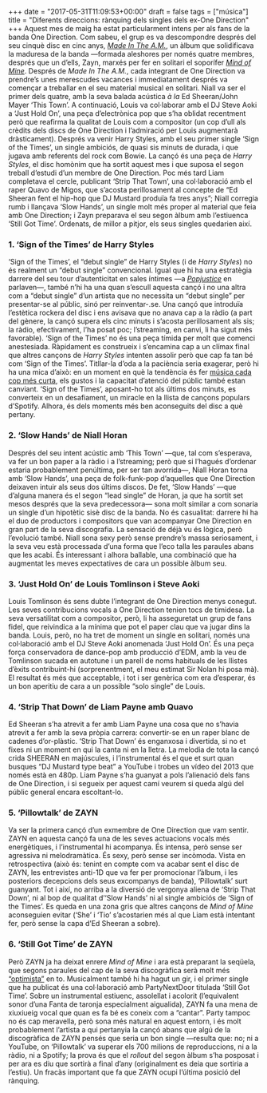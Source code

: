 +++
date = "2017-05-31T11:09:53+00:00"
draft = false
tags = ["música"]
title = "Diferents direccions: rànquing dels singles dels ex-One Direction"
+++
Aquest mes de maig ha estat particularment intens per als fans de la banda One Direction. Com sabeu, el grup es va descompondre després del seu cinquè disc en cinc anys, [*Made In The A.M.*](http://enricllonch.com/post/133873996379/made-in-the-am), un àlbum que solidificava la maduresa de la banda —formada aleshores per només quatre membres, després que un d’ells, Zayn, marxés per fer en solitari el soporífer *[Mind of Mine](http://enricllonch.com/post/142523427309/mind-of-mine)*. Després de *Made In The A.M.*, cada integrant de One Direction va prendre’s unes merescudes vacances i immediatament després va començar a treballar en el seu material musical en solitari. Niall va ser el primer dels quatre, amb la seva balada acústica *à la* Ed Sheeran/John Mayer ‘This Town’. A continuació, Louis va col·laborar amb el DJ Steve Aoki a ‘Just Hold On’, una peça d’electrònica pop que s’ha oblidat recentment però que reafirma la qualitat de Louis com a compositor (un cop d’ull als crèdits dels discs de One Direction i l’admiració per Louis augmentarà dràsticament). Després va venir Harry Styles, amb el seu primer single ‘Sign of the Times’, un single ambiciós, de quasi sis minuts de durada, i que jugava amb referents del rock com Bowie. La cançó és una peça de *Harry Styles*, el disc homònim que ha sortit aquest mes i que suposa el segon treball d’estudi d’un membre de One Direction. Poc més tard Liam completava el cercle, publicant ‘Strip That Town’, una col·laboració amb el raper Quavo de Migos, que s’acosta perillosament al concepte de “Ed Sheeran fent el hip-hop que DJ Mustard produïa fa tres anys”; Niall corregia rumb i llançava ‘Slow Hands’, un single molt més proper al material que feia amb One Direction; i Zayn preparava el seu segon àlbum amb l’estiuenca ‘Still Got Time’. Ordenats, de millor a pitjor, els seus singles quedarien així.

<!-- more -->

### 1. ‘Sign of the Times’ de Harry Styles

‘Sign of the Times’, el “debut single” de Harry Styles (i de *Harry Styles*) no és realment un “debut single” convencional. Igual que hi ha una estratègia darrere del seu tour d’autenticitat en sales íntimes —a [*Popjustice*](https://www.popjustice.com/briefing/alright-the-harry-styles-album-makes-a-lot-more-sense-when-you-see-it-in-a-very-authentic-location/) en parlaven—, també n’hi ha una quan s’escull aquesta cançó i no una altra com a “debut single” d’un artista que no necessita un “debut single” per presentar-se al públic, sinó per reinventar-.se. Una cançó que introduïa l’estètica rockera del disc i ens avisava que no anava cap a la ràdio (a part del gènere, la cançó supera els cinc minuts i s’acosta perillosament als sis; la ràdio, efectivament, l’ha posat poc; l’streaming, en canvi, li ha sigut més favorable). ‘Sign of the Times’ no és una peça tímida per molt que comenci anestesiada. Ràpidament es construeix i s’encamina cap a un clímax final que altres cançons de *Harry Styles* intenten assolir però que cap fa tan bé com ‘Sign of the Times’. Titllar-la d’oda a la paciència seria exagerar, però hi ha una mica d’això: en un moment en què la tendència és fer [música cada cop més curta](https://theoutline.com/post/1451/how-long-should-a-song-be-lil-uzi-vert-elvis-the-beatles), els gustos i la capacitat d’atenció del públic també estan canviant. ‘Sign of the Times’, aposant-ho tot als últims dos minuts, es converteix en un desafiament, un miracle en la llista de cançons populars d’Spotify. Alhora, és dels moments més ben aconseguits del disc a què pertany. 

### 2. ‘Slow Hands’ de Niall Horan

Després del seu intent acústic amb ‘This Town’ —que, tal com s’esperava, va fer un bon paper a la ràdio i a l’streaming; però que si l’hagués d’ordenar estaria probablement penúltima, per ser tan avorrida—, Niall Horan torna amb ‘Slow Hands’, una peça de folk-funk-pop d’aquelles que One Direction deixaven intuir als seus dos últims discos. De fet, ‘Slow Hands’ —que d’alguna manera és el segon “lead single” de Horan, ja que ha sortit set mesos després que la seva predecessora— sona molt similar a com sonaria un single d’un hipotètic sisè disc de la banda. No és casualitat: darrere hi ha el duo de productors i compositors que van acompanyar One Direction en gran part de la seva discografia. La sensació de déjà vu és lògica, però l’evolució també. Niall sona sexy però sense prendre’s massa seriosament, i la seva veu està processada d’una forma que l’eco talla les paraules abans que les acabi. És interessant i alhora ballable, una combinació que ha augmentat les meves expectatives de cara un possible àlbum seu.

### 3. ‘Just Hold On’ de Louis Tomlinson i Steve Aoki

Louis Tomlinson és sens dubte l’integrant de One Direction menys conegut. Les seves contribucions vocals a One Direction tenien tocs de timidesa. La seva versatilitat com a compositor, però, li ha asseguretat un grup de fans fidel, que reivindica a la mínima que pot el paper clau que va jugar dins la banda. Louis, però, no ha tret de moment un single en solitari, només una col·laboració amb el DJ Steve Aoki anomenada ‘Just Hold On’. És una peça força conservadora de dance-pop amb producció d’EDM, amb la veu de Tomlinson sucada en autotune i un parell de noms habituals de les llistes d’èxits contribuint-hi (sorprenentment, el meu estimat Sir Nolan hi posa mà). El resultat és més que acceptable, i tot i ser genèrica com era d’esperar, és un bon aperitiu de cara a un possible “solo single” de Louis. 

### 4. ‘Strip That Down’ de Liam Payne amb Quavo

Ed Sheeran s’ha atrevit a fer amb Liam Payne una cosa que no s’havia atrevit a fer amb la seva pròpia carrera: convertir-se en un raper blanc de cadenes d’or-plàstic. ‘Strip That Down’ és enganxosa i divertida, si no et fixes ni un moment en qui la canta ni en la lletra. La melodia de tota la cançó crida SHEERAN en majúscules, i l’instrumental és el que et surt quan busques “DJ Mustard type beat” a YouTube i trobes un vídeo del 2013 que només està en 480p. Liam Payne s’ha guanyat a pols l’alienació dels fans de One Direction, i si segueix per aquest camí veurem si queda algú del públic general encara escoltant-lo. 

### 5. ‘Pillowtalk’ de ZAYN 

Va ser la primera cançó d’un exmembre de One Direction que vam sentir. ZAYN en aquesta cançó fa una de les seves actuacions vocals més energètiques, i l’instrumental hi acompanya. És intensa, però sense ser agressiva ni melodramàtica. És sexy, però sense ser incòmoda. Vista en retrospectiva (això és: tenint en compte com va acabar sent el disc de ZAYN, les entrevistes anti-1D que va fer per promocionar l’àlbum, i les posteriors decepcions dels seus excompanys de banda), ‘Pillowtalk’ surt guanyant. Tot i així, no arriba a la diversió de vergonya aliena de ‘Strip That Down’, ni al bop de qualitat d’‘Slow Hands’ ni al single ambiciós de ‘Sign of the Times’. Es queda en una zona gris que altres cançons de *Mind of Mine* aconseguien evitar (‘She’ i ‘Tio’ s’acostarien més al que Liam està intentant fer, però sense la capa d’Ed Sheeran a sobre). 

### 6. ‘Still Got Time’ de ZAYN

Però ZAYN ja ha deixat enrere *Mind of Mine* i ara està preparant la seqüela, que segons paraules del cap de la seva discogràfica serà molt més [“optimista”](https://www.popjustice.com/thenews/apparently-zayns-forthcoming-new-album-has-a-more-optimistic-tone/) en to. Musicalment també hi ha hagut un gir, i el primer single que ha publicat és una col·laboració amb PartyNextDoor titulada ‘Still Got Time’. Sobre un instrumental estiuenc, assolellat i acolorit (l’equivalent sonor d’una Fanta de taronja especialment aigualida), ZAYN fa una mena de xiuxiueig vocal que quan es fa bé es coneix com a “cantar”. Party tampoc no és cap meravella, però sona més natural en aquest entorn, i és molt probablement l’artista a qui pertanyia la cançó abans que algú de la discogràfica de ZAYN pensés que seria un bon single —resulta que: no; ni a YouTube, on ‘Pillowtalk’ va superar els 700 milions de reproduccions, ni a la ràdio, ni a Spotify; la prova és que el *rollout* del segon àlbum s’ha posposat i per ara es diu que sortirà a final d’any (originalment es deia que sortiria a l’estiu). Un fracàs important que fa que ZAYN ocupi l’última posició del rànquing.